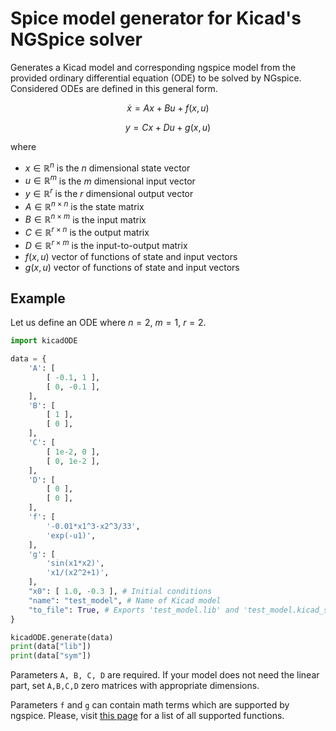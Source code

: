# Spice model generator for Kicad's NGSpice solver

Generates a Kicad model and corresponding ngspice model from the provided
ordinary differential equation (ODE) to be solved by NGspice. Considered ODEs
are defined in this general form.

$$\dot{x}=Ax+Bu+f(x,u)$$

$$y=Cx+Du+g(x,u)$$

where 

- $x\in\mathbb{R}^n$ is the $n$ dimensional state vector
- $u\in\mathbb{R}^m$ is the $m$ dimensional input vector
- $y\in\mathbb{R}^r$ is the $r$ dimensional output vector
- $A\in\mathbb{R}^{n \times n}$ is the state matrix
- $B\in\mathbb{R}^{n \times m}$ is the input matrix
- $C\in\mathbb{R}^{r \times n}$ is the output matrix
- $D\in\mathbb{R}^{r \times m}$ is the input-to-output matrix
- $f(x,u)$ vector of functions of state and input vectors
- $g(x,u)$ vector of functions of state and input vectors

## Example

Let us define an ODE where $n=2$, $m=1$, $r=2$.

``` python
import kicadODE

data = {
    'A': [
        [ -0.1, 1 ],
        [ 0, -0.1 ],
    ],
    'B': [
        [ 1 ],
        [ 0 ],
    ],
    'C': [
        [ 1e-2, 0 ],
        [ 0, 1e-2 ],
    ],
    'D': [
        [ 0 ],
        [ 0 ],
    ],
    'f': [
        '-0.01*x1^3-x2^3/33',
        'exp(-u1)',
    ],
    'g': [
        'sin(x1*x2)',
        'x1/(x2^2+1)',
    ],
    "x0": [ 1.0, -0.3 ], # Initial conditions
    "name": "test_model", # Name of Kicad model
    "to_file": True, # Exports 'test_model.lib' and 'test_model.kicad_sym'
}

kicadODE.generate(data)
print(data["lib"])
print(data["sym"])
```

Parameters `A, B, C, D` are required. If your model does not need the linear part, set `A,B,C,D` zero
matrices with appropriate dimensions.

Parameters `f` and `g` can contain math terms which are supported by ngspice. Please, visit
[this page](https://ngspice.sourceforge.io/docs/ngspice-html-manual/manual.xhtml#magicparlabel-5564)
for a list of all supported functions.
